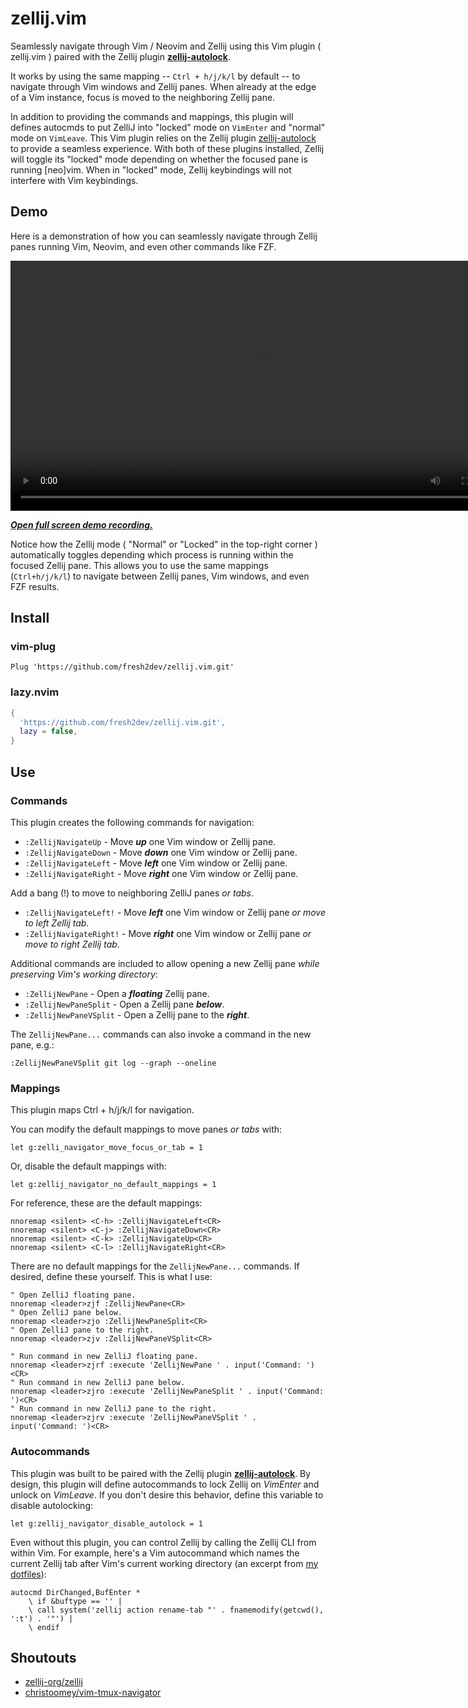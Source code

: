 # zellij.vim

Seamlessly navigate through Vim / Neovim and Zellij using this Vim plugin ( zellij.vim ) paired with the Zellij plugin [**zellij-autolock**](https://github.com/fresh2dev/zellij-autolock).

It works by using the same mapping -- `Ctrl + h/j/k/l` by default -- to navigate through Vim windows and Zellij panes. When already at the edge of a Vim instance, focus is moved to the neighboring Zellij pane.

In addition to providing the commands and mappings, this plugin will defines autocmds to put ZelliJ into "locked" mode on `VimEnter` and "normal" mode on `VimLeave`. This Vim plugin relies on the Zellij plugin [zellij-autolock](https://github.com/fresh2dev/zellij-autolock) to provide a seamless experience. With both of these plugins installed, Zellij will toggle its "locked" mode depending on whether the focused pane is running [neo]vim. When in "locked" mode, Zellij keybindings will not interfere with Vim keybindings.

## Demo

Here is a demonstration of how you can seamlessly navigate through Zellij panes running Vim, Neovim, and even other commands like FZF.

<video autoplay="false" controls="controls" style="width: 800px;">
  <source src="https://img.fresh2.dev/1716528665751_11894996682.webm" type="video/webm"/>
  <p><i>This page does not support webm video playback.</i></p>
  <p><i><a href="https://img.fresh2.dev/1716528665751_11894996682.webm" target="_blank">Click here to watch the demo recording.</a></i></p>
</video>
<p><b><i><a href="https://img.fresh2.dev/1716528665751_11894996682.webm" target="_blank">Open full screen demo recording.</a></i></b></p>

Notice how the Zellij mode ( "Normal" or "Locked" in the top-right corner ) automatically toggles depending which process is running within the focused Zellij pane. This allows you to use the same mappings (`Ctrl+h/j/k/l`) to navigate between Zellij panes, Vim windows, and even FZF results.

## Install

### vim-plug

```vim
Plug 'https://github.com/fresh2dev/zellij.vim.git'
```

### lazy.nvim

```lua
{
  'https://github.com/fresh2dev/zellij.vim.git',
  lazy = false,
}
```

## Use

### Commands

This plugin creates the following commands for navigation:

* `:ZellijNavigateUp`    - Move ***up*** one Vim window or Zellij pane.
* `:ZellijNavigateDown`  - Move ***down*** one Vim window or Zellij pane.
* `:ZellijNavigateLeft`  - Move ***left*** one Vim window or Zellij pane.
* `:ZellijNavigateRight` - Move ***right*** one Vim window or Zellij pane.

Add a bang (!) to move to neighboring ZelliJ panes *or tabs*.

* `:ZellijNavigateLeft!`  - Move ***left*** one Vim window or Zellij pane *or move to left Zellij tab*.
* `:ZellijNavigateRight!` - Move ***right*** one Vim window or Zellij pane *or move to right Zellij tab*.

Additional commands are included to allow opening a new Zellij pane *while preserving Vim's working directory*:

* `:ZellijNewPane`       - Open a ***floating*** Zellij pane.
* `:ZellijNewPaneSplit`  - Open a Zellij pane ***below***.
* `:ZellijNewPaneVSplit` - Open a Zellij pane to the ***right***.

The `ZellijNewPane...` commands can also invoke a command in the new pane, e.g.:

```vim
:ZellijNewPaneVSplit git log --graph --oneline
```

### Mappings

This plugin maps Ctrl + h/j/k/l for navigation.

You can modify the default mappings to move panes *or tabs* with:

```vim
let g:zelli_navigator_move_focus_or_tab = 1
```

Or, disable the default mappings with:

```vim
let g:zellij_navigator_no_default_mappings = 1
```

For reference, these are the default mappings:

```vim
nnoremap <silent> <C-h> :ZellijNavigateLeft<CR>
nnoremap <silent> <C-j> :ZellijNavigateDown<CR>
nnoremap <silent> <C-k> :ZellijNavigateUp<CR>
nnoremap <silent> <C-l> :ZellijNavigateRight<CR>
```

There are no default mappings for the `ZellijNewPane...` commands. If desired, define these yourself. This is what I use:

```vim
" Open ZelliJ floating pane.
nnoremap <leader>zjf :ZellijNewPane<CR>
" Open ZelliJ pane below.
nnoremap <leader>zjo :ZellijNewPaneSplit<CR>
" Open ZelliJ pane to the right.
nnoremap <leader>zjv :ZellijNewPaneVSplit<CR>

" Run command in new ZelliJ floating pane.
nnoremap <leader>zjrf :execute 'ZellijNewPane ' . input('Command: ')<CR>
" Run command in new ZelliJ pane below.
nnoremap <leader>zjro :execute 'ZellijNewPaneSplit ' . input('Command: ')<CR>
" Run command in new ZelliJ pane to the right.
nnoremap <leader>zjrv :execute 'ZellijNewPaneVSplit ' . input('Command: ')<CR>
```

### Autocommands

This plugin was built to be paired with the Zellij plugin [**zellij-autolock**](https://github.com/fresh2dev/zellij-autolock). By design, this plugin will define autocommands to lock Zellij on *VimEnter* and unlock on *VimLeave*. If you don't desire this behavior, define this variable to disable autolocking:

```vim
let g:zellij_navigator_disable_autolock = 1
```

Even without this plugin, you can control Zellij by calling the Zellij CLI from within Vim. For example, here's a Vim autocommand which names the current Zellij tab after Vim's current working directory (an excerpt from [my dotfiles](https://github.com/fresh2dev/dotfiles)):

```vim
autocmd DirChanged,BufEnter *
    \ if &buftype == '' |
    \ call system('zellij action rename-tab "' . fnamemodify(getcwd(), ':t') . '"') |
    \ endif
```

## Shoutouts

- [zellij-org/zellij](https://github.com/zellij-org/zellij)
- [christoomey/vim-tmux-navigator](https://github.com/christoomey/vim-tmux-navigator)
